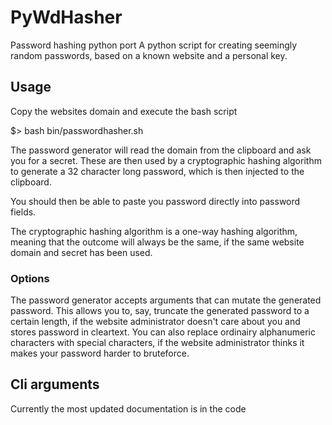 # PyWdHasher
Password hashing python port
A python script for creating seemingly random passwords, based on a known website and a personal key.

## Usage

Copy the websites domain and execute the bash script

  $> bash bin/passwordhasher.sh

The password generator will read the domain from the clipboard and ask you for a secret. These are then used by a cryptographic hashing algorithm to generate a 32 character long password, which is then injected to the clipboard.

You should then be able to paste you password directly into password fields.

The cryptographic hashing algorithm is a one-way hashing algorithm, meaning that the outcome will always be the same, if the same website domain and secret has been used.

### Options

The password generator accepts arguments that can mutate the generated password. This allows you to, say, truncate the generated password to a certain length, if the website administrator doesn't care about you and stores password in cleartext. You can also replace ordinairy alphanumeric characters with special characters, if the website administrator thinks it makes your password harder to bruteforce.

## Cli arguments

Currently the most updated documentation is in the code
